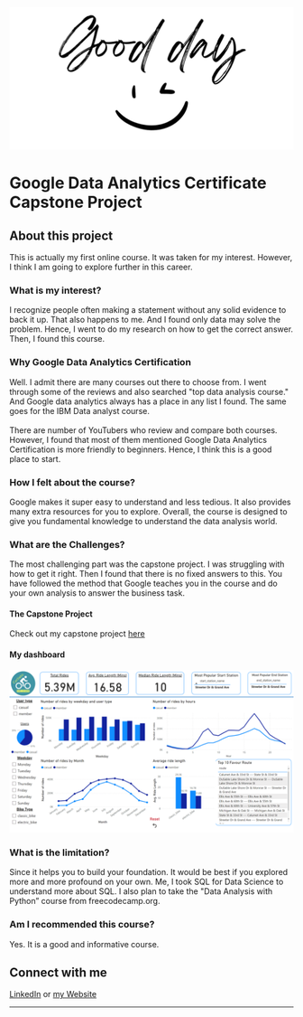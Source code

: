 ![my website image](forWA.png)
# Google Data Analytics Certificate Capstone Project
## About this project
This is actually my first online course. It was taken for my interest. However, I think I am going to explore further in this career. <br>

### What is my interest? 
I recognize people often making a statement without any solid evidence to back it up. That also happens to me. And I found only data may solve the problem. Hence, I went to do my research on how to get the correct answer. Then, I found this course. 

### Why Google Data Analytics Certification
Well. I admit there are many courses out there to choose from. I went through some of the reviews and also searched "top data analysis course." And Google data analytics always has a place in any list I found. The same goes for the IBM Data analyst course. <br><br>
There are number of YouTubers who review and compare both courses. However, I found that most of them mentioned Google Data Analytics Certification is more friendly to beginners. Hence, I think this is a good place to start. 

### How I felt about the course? 
Google makes it super easy to understand and less tedious. It also provides many extra resources for you to explore. Overall, the course is designed to give you fundamental knowledge to understand the data analysis world. 

### What are the Challenges? 
The most challenging part was the capstone project. I was struggling with how to get it right. Then I found that there is no fixed answers to this. You have followed the method that Google teaches you in the course and do your own analysis to answer the business task. 

#### The Capstone Project
Check out my capstone project [here](https://adamchenjinghao.notion.site/Capstone-Project-of-Google-Data-Analytics-Professional-Certificate-3f32c1b2f73b459f9760597c12a40f4e)<br>
#### My dashboard
![my_dashboard](mydashboard.png)

### What is the limitation?
Since it helps you to build your foundation. It would be best if you explored more and more profound on your own. Me, I took SQL for Data Science to understand more about SQL. I also plan to take the "Data Analysis with Python” course from freecodecamp.org.

### Am I recommended this course? 
Yes. It is a good and informative course. 

## Connect with me
[LinkedIn](https://www.linkedin.com/in/adam-cjh/)
or [my Website](https://chenjinghao.github.io/)<br>

---

